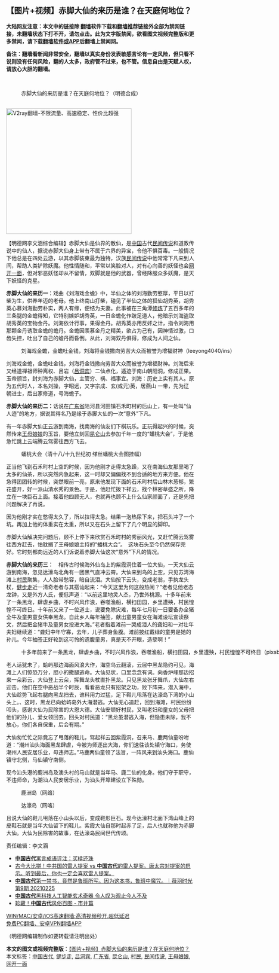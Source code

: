 <h2>【图片+视频】赤脚大仙的来历是谁？在天庭何地位？</h2> <p class="notice"><b>大陆网友注意：本文中的链接除 <a href="https://github.com/bannedbook/fanqiang" >翻墙</a>软件下载和<a href="https://github.com/killgcd/justmysocks/blob/master/README.md">翻墙推荐</a>链接外全部为禁网链接，未翻墙状态下打不开，请勿点击。此为文字版禁闻，欲看图文视频完整版和更多禁闻，请下载<a href="https://github.com/bannedbook/fanqiang">翻墙软件或APP</a>后翻墙上禁闻网。</p><p>备注：翻墙看新闻非常安全，翻墙以真实身份发表敏感言论有一定风险，但只看不说则没有任何风险，翻的人太多，政府管不过来，也不管。信息自由是天赋人权，请放心大胆的翻墙。</b></p>  <div class="entry"> <br /> <figure><a href="https://i1.wp.com/upload-images-bucket-v64rleca837do.s3.eu-west-1.amazonaws.com/wp-content/uploads/2021/03/27151125/%E6%9C%AA%E6%A0%87%E9%A2%98-1-72.jpg?fit=860%2C484&#038;ssl=1" data-caption="赤脚大仙的来历是谁？在天庭何地位？（明德合成）"></a><figcaption class="wp-caption-text">赤脚大仙的来历是谁？在天庭何地位？（明德合成）</figcaption></figure> <p></p> <p><br/><a href="https://github.com/bannedbook/fanqiang/wiki/V2ray%E6%9C%BA%E5%9C%BA"><img src="https://raw.githubusercontent.com/bannedbook/fanqiang/master/v2ss/images/v2free.jpg" width="336" alt="V2ray翻墙-不限流量、高速稳定、性价比超强"></a><br/></p> <p>【明德网李文涵综合编辑】赤脚大仙是仙界的散仙，是<span class='wp_keywordlink_affiliate'><a href="https://www.bannedbook.org/" title="中国" target="_blank">中国</a></span>古代<span class='wp_keywordlink'><a href="https://www.bannedbook.org/forum2/topic1601.html" title="正见网《民间传说》" target="_blank">民间传说</a></span>和道教传说中的仙人，据说赤脚大仙身上带有不属于六界的异宝，令他不惧百毒。一般情况下他总是在四处云游，以其赤脚装束最为独特，汉族<a href="https://www.bannedbook.org/bnews/tag/%e6%b0%91%e9%97%b4%e4%bc%a0%e8%af%b4/" class="st_tag internal_tag" rel="tag" title="标签 民间传说 下的日志">民间传说</a>中他常常下凡来到人间，帮助人类铲除妖魔。他性情随和，平常以笑脸对人，对有心向善的妖怪也会<a href="https://www.bannedbook.org/bnews/tag/%E7%BD%91%E5%BC%80%E4%B8%80%E9%9D%A2/" class="st_tag internal_tag" rel="tag" title="标签 网开一面 下的日志">网开一面</a>，但对邪恶妖怪却从不留情，双脚就是他的武器，曾经降服众多妖魔，是天下妖怪的克星。</p> <p><strong>赤脚大仙的来历一</strong>：戏曲《刘海戏金蟾》中，半仙之体的刘海勤劳憨厚，平日以打柴为生，供养年迈的老母。他上终南山打柴，碰见了半仙之体的狐仙胡秀英，胡秀英心慕刘海勤劳朴实，两人有缘，便结为夫妻。此事被在三角潭<span class='wp_keywordlink'><a href="https://www.qi-gong.me/" title="气功修炼网" target="_blank">修炼</a></span>了五百多年的三条腿的金蟾得知，它特别嫉妒胡秀英，一日金蟾化作跛足道人，他暗示刘海盗取胡秀英的宝物金丹。刘海依计行事，果得金丹。胡秀英亦用反奸之计，指令刘海用那颗金丹诱取金蟾的蟾丹。金蟾因羡慕金丹之精美，欲占为己有，因神情过激，口齿失控，吐出了自己的蟾丹而昏倒。从此，刘海双丹俱得，修成为人间之仙。</p>  <figure id="attachment_30168" aria-describedby="caption-attachment-30168" style="width: 1155px" class="wp-caption alignnone"><figcaption id="caption-attachment-30168" class="wp-caption-text">刘海戏金蟾，金蟾吐金钱，刘海将金钱撒向劳苦大众而被誉为增福财神（leeyong4040/ins）</figcaption></figure> <p>刘海戏金蟾，金蟾吐金钱，刘海将金钱撒向劳苦大众而被誉为增福财神。刘海后来又经道禅祖师钟离权、吕岩（<a href="https://www.bannedbook.org/bnews/tag/%e5%90%95%e6%b4%9e%e5%ae%be/" class="st_tag internal_tag" rel="tag" title="标签 吕洞宾 下的日志">吕洞宾</a>）二仙点化，遁迹于南山朝阳洞，修成正果。玉帝颁旨，封刘海为赤脚大仙，主管穷、祸、福事宜。刘海：历史上实有其人。原为五代时人，本名刘操，字昭远，又字宗成、玄(或元)英，居燕山 一带，先为辽朝进士，后出家修道，号海蟾子。</p> <p><strong>赤脚大仙的来历二：</strong>话说在<a href="https://www.bannedbook.org/bnews/tag/%e5%b9%bf%e4%b8%9c%e7%9c%81/" class="st_tag internal_tag" rel="tag" title="标签 广东省 下的日志">广东省</a>陆河县河田镇石禾町村的后山上，有一处叫“仙人迹”的地方，据说其得名乃是缘于赤脚大仙的一次“意外”下凡。</p> <p>有一年赤脚大仙正云游到南海，找南海的仙友们下棋玩乐。正玩得起兴的时候，突然传来<a href="https://www.bannedbook.org/bnews/tag/%e7%8e%8b%e6%af%8d%e5%a8%98%e5%a8%98/" class="st_tag internal_tag" rel="tag" title="标签 王母娘娘 下的日志">王母娘娘</a>的玉旨，要他立刻回<a href="https://www.bannedbook.org/bnews/tag/%e6%98%86%e4%bb%91%e5%b1%b1/" class="st_tag internal_tag" rel="tag" title="标签 昆仑山 下的日志">昆仑山</a>去参加千年一度的“蟠桃大会”，于是他急忙跳上云端腾云驾雾往西方飞去。</p> <figure id="attachment_30169" aria-describedby="caption-attachment-30169" style="width: 1156px" class="wp-caption alignnone"><figcaption id="caption-attachment-30169" class="wp-caption-text">蟠桃大会（清十八/十九世纪初 缂丝蟠桃大会图挂幅）</figcaption></figure> <p>正当他飞到石禾町村上空的时候，因为他刚才走得太急躁，又在南海仙友那里喝了太多的仙茶，所以突然内急起来，这一时却又偏偏找不到合适的地方来方便。他在急得团团转的时候，突然眼前一亮，原来他发现下面的石禾町村后山林木葱郁，繁花盛开，好一派山清水秀的景色。于是，他赶忙拨下祥云，找个林密草盛之所，降立在一块巨石上面。接着他四顾无人，也就再也顾不上什么仙家颜面了，还是先把问题解决了再说。</p>  <p>因为他刚才实在憋得太久了，所以拉得太急。结果一泡热尿下来，把石头冲了一个坑。再加上他的体重实在太重，所以又在石头上留下了几个明显的脚印。</p> <p>赤脚大仙解决完问题后，顾不上停下来欣赏石禾町村的秀丽风光，又赶忙腾云驾雾往西方赶去，怕耽搁了王母娘娘主持的“蟠桃大会”。　这块石头至今仍然保存完好。它时刻都向远近的人们诉说着赤脚大仙这次“意外”下凡的情况。</p> <p><strong>赤脚大仙的来历三：</strong>　相传古时候海外仙岛上的紫霞洞住着一位大仙，一天大仙云游到南海，忽见达濠岛北角有一团黑气直冲云霄。大仙来到岛的上空，只见苏湾海滩上<a href="https://www.bannedbook.org/bnews/tag/%e6%9d%91%e6%b0%91/" class="st_tag internal_tag" rel="tag" title="标签 村民 下的日志">村民</a>聚集，人人脸带愁容，暗自流泪。大仙按下云头，变成老翁，手执龙头杖，<a href="https://www.bannedbook.org/bnews/tag/%e5%81%a5%e6%ad%a5%e8%b5%b0/" class="st_tag internal_tag" rel="tag" title="标签 健步走 下的日志">健步走</a>近一清奇老者与其搭讪起来：“今天这里为何这般热闹？”老者见他老态龙钟，又是外方人氏，便低声道：“以前这里地灵人杰，乃世外桃源。十多年前来了一条黑龙，肆虐乡曲，不时兴风作浪，吞噬渔船，横扫田园，乡里遭殃，村民惶惶不可终日。十年前又来了一位道士，说要免除灾难，每年七月初一日要备办全猪全牛及童男童女供奉黑龙。自此乡人每年抽签，献出童男童女在海滩设坛宣读祭文，然后把金猪牛及童男女投进大海。”老者指着滩前一哭成泪人的聋妇和一对壮年夫妇继续道：“聋妇中年守寡，去年，儿子葬身鱼腹。滩前披红戴绿的童男是她的孙儿。今年抽签正好轮到这可怜的遗腹童男，真是天不开眼，造孽啊！”</p> <figure id="attachment_30170" aria-describedby="caption-attachment-30170" style="width: 1154px" class="wp-caption alignnone"><figcaption id="caption-attachment-30170" class="wp-caption-text">十多年前来了一条黑龙，肆虐乡曲，不时兴风作浪，吞噬渔船，横扫田园，乡里遭殃，村民惶惶不可终日（pixabay）</figcaption></figure> <p>老人话犹未了，蛤屿那边海面风浪大作，海空乌云翻滚，云层中黑龙隐约可见，海滩上人们惊恐万分，胆小的撒腿逃命。大仙见状，口里念念有词。向香炉峰那边招来一朵彩云，大仙登上云朵，挥舞龙头杖直扑黑龙。只见黑龙张牙舞爪，大仙左右迎击。他们在空中恶战半个时辰，看看恶龙只有招架之功，败下阵来，潜入海中，大仙趁势飞起右腿向黑龙扫去，谁料用力过猛，足下鞋儿甩落在达濠岛下湾的小山头上。、这时，黑龙已向蛤屿岛外大海潜逃。大仙无心追赶，回到海滩，村民纷纷叩头，感谢大仙为民除害的大恩大德。大仙安顿好村民，又叫老妇和童女的父母把他们的孙儿、爱女领回去。回头对村民道：“黑龙虽潜逃入海，但隐患未除，我不放心，你们各自保重，后会有期。”</p>  <p>大仙匆忙忙之际竟忘了甩落的鞋儿，驾起祥云回紫霞洞，召来马、鹿两仙童吩咐道：“潮州汕头海面黑龙肆虐，今被为师逐出大海，你们速往该处镇守海口，务使潮州人民安居乐业，毋违师志。”马鹿两仙童领了法旨，一阵风来到汕头海口。鹿仙镇守北侧，马仙镇守南侧。</p> <p>现今汕头港的鹿洲岛及澳头村的马山就是当年马、鹿二仙的化身。他们守于职守，不违师命，为潮汕人民安居乐业，为汕头开埠建设立下殊勋。</p> <figure id="attachment_30173" aria-describedby="caption-attachment-30173" style="width: 1155px" class="wp-caption alignnone"><figcaption id="caption-attachment-30173" class="wp-caption-text">鹿洲岛（网络）</figcaption></figure> <figure id="attachment_30176" aria-describedby="caption-attachment-30176" style="width: 1154px" class="wp-caption alignnone"><figcaption id="caption-attachment-30176" class="wp-caption-text">达濠岛（网咯）</figcaption></figure> <p>且说大仙的鞋儿甩落在小山头以后，变成鞋形巨石。现今达濠村北面下湾山峰上的皮鞋石就是当年大仙留下的鞋儿。紫霞大仙自那时起赤了足，后人也就称他为赤脚大仙。大仙为民除害的故事，在达濠岛民间世代传颂。</p> <p>责任编辑：李文涵 </p>  <ul class='op-related-articles' title='相关阅读'> <li><a href='https://www.bannedbook.org/bnews/tculture/20210325/1512403.html' target='_blank'><b>中国古代</b>寓言成语评注：买椟还珠</a></li> <li><a href='https://www.bannedbook.org/bnews/comments/20210312/1503255.html' target='_blank'>古今大比拼！中共国的雷人提案 vs <b>中国古代</b>的雷人提案。唐太宗对提案的启示。听到最后，你也一定会喜欢雷人提案。</a></li> <li><a href='https://www.bannedbook.org/bnews/bannedvideo/20210226/1494339.html' target='_blank'><b>中国古代</b>第一禁书，竟然是鲁班所写。因为这本书，鲁班中魔咒。｜薇羽时光 第9期 20210225</a></li> <li><a href='https://www.bannedbook.org/bnews/comments/20210223/1492497.html' target='_blank'><b>中国古代</b>黑科技人工智能玄术奇器 令人叹为观止今人不及</a></li> <li><a href='https://www.bannedbook.org/bnews/lifebaike/20210131/1478625.html' target='_blank'>珍藏！<b>中国古代</b>风俗百图 - 市井篇</a></li> </ul> <p class="texttj"> <a href="https://github.com/bannedbook/fanqiang/wiki/V2ray%E6%9C%BA%E5%9C%BA" target="_blank">WIN/MAC/安卓/iOS高速翻墙:高清视频秒开,超低延迟</a><br/> <a href="https://github.com/bannedbook/fanqiang/wiki/%E7%A6%81%E9%97%BB%E7%BD%91%E5%AE%89%E5%8D%93%E7%BF%BB%E5%A2%99%E6%96%B0%E9%97%BBAPP" target="_blank">免费PC翻墙、安卓VPN翻墙APP</a></p><p>（明德网编辑制作如要转载请注明出处）</p><a name='sharetosocial'></a>       <div><b>本文的图文或视频完整版</b>：<a href='https://www.bannedbook.org/bnews/comments/20210328/1514081.html'>【图片+视频】赤脚大仙的来历是谁？在天庭何地位？</a></div>  </div><!--END ENTRY--> <div class="postfooter"> <div>本文标签：<a href="https://www.bannedbook.org/bnews/tag/%e4%b8%ad%e5%9b%bd%e5%8f%a4%e4%bb%a3/" rel="tag">中国古代</a>, <a href="https://www.bannedbook.org/bnews/tag/%e5%81%a5%e6%ad%a5%e8%b5%b0/" rel="tag">健步走</a>, <a href="https://www.bannedbook.org/bnews/tag/%e5%90%95%e6%b4%9e%e5%ae%be/" rel="tag">吕洞宾</a>, <a href="https://www.bannedbook.org/bnews/tag/%e5%b9%bf%e4%b8%9c%e7%9c%81/" rel="tag">广东省</a>, <a href="https://www.bannedbook.org/bnews/tag/%e6%98%86%e4%bb%91%e5%b1%b1/" rel="tag">昆仑山</a>, <a href="https://www.bannedbook.org/bnews/tag/%e6%9d%91%e6%b0%91/" rel="tag">村民</a>, <a href="https://www.bannedbook.org/bnews/tag/%e6%b0%91%e9%97%b4%e4%bc%a0%e8%af%b4/" rel="tag">民间传说</a>, <a href="https://www.bannedbook.org/bnews/tag/%e7%8e%8b%e6%af%8d%e5%a8%98%e5%a8%98/" rel="tag">王母娘娘</a>, <a href="https://www.bannedbook.org/bnews/tag/%E7%BD%91%E5%BC%80%E4%B8%80%E9%9D%A2/" rel="tag">网开一面</a></div>  </div><!--END POSTFOOTER--> 